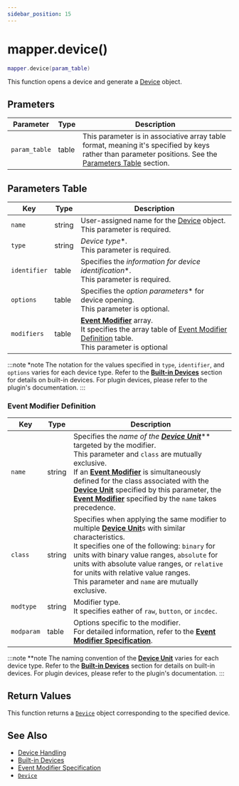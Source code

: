 ```yaml
---
sidebar_position: 15
---
```


# mapper.device()
```lua
mapper.device(param_table)
```
This function opens a device and generate a [Device](/libs/mapper/Device) object.


## Prameters
|Parameter|Type|Description|
|-|-|-|
|`param_table`|table|This parameter is in associative array table format, meaning it's specified by keys rather than parameter positions. See the [Parameters Table](#parameters-table) section.|


## Parameters Table
|Key|Type|Description|
|-|-|-|
|`name`|string|User-assigned name for the [Device](/libs/mapper/Device) object.<br/>This parameter is required.
|`type`|string|*Device type**.<br/>This parameter is required.
|`identifier`|table|Specifies the *information for device identification**.<br/>This parameter is required.
|`options`|table|Specifies the *option parameters** for device opening.<br/>This parameter is optional.
|`modifiers`|table|[**Event Modifier**](/guide/device/#event-modifier) array.<br/>It specifies the array table of [Event Modifier Definition](#event-modifier-definition) table.<br/>This parameter is optional

:::note *note
The notation for the values specified in `type`, `identifier`, and `options` varies for each device type.
Refer to the [**Built-in Devices**](/category/built-in-devices) section for details on built-in devices.
For plugin devices, please refer to the plugin's documentation.
:::

### Event Modifier Definition
|Key|Type|Description|
|---|----|-----------|
|`name`|string|Specifies the *name of the [**Device Unit**](/guide/device#device-unit)*** targeted by the modifier.<br/>This parameter and `class` are mutually exclusive.<br/>If an [**Event Modifier**](/guide/device/#event-modifier) is simultaneously defined for the class associated with the [**Device Unit**](/guide/device#device-unit) specified by this parameter, the [**Event Modifier**](/guide/device/#event-modifier) specified by the `name` takes precedence.
|`class`|string|Specifies when applying the same modifier to multiple [**Device Unit**](/guide/device#device-unit)s with similar characteristics.<br/>It specifies one of the following: `binary` for units with binary value ranges, `absolute` for units with absolute value ranges, or `relative` for units with relative value ranges.<br/>This parameter and `name` are mutually exclusive.
|`modtype`|string|Modifier type.<br/>It specifies eather of `raw`, `button`, or `incdec`.
|`modparam`|table|Options specific to the modifier.<br/>For detailed information, refer to the [**Event Modifier Specification**](/guide/device/modifier).

:::note **note
The naming convention of the [**Device Unit**](/guide/device#device-unit) varies for each device type.
Refer to the [**Built-in Devices**](/category/built-in-devices) section for details on built-in devices.
For plugin devices, please refer to the plugin's documentation.
:::

## Return Values
This function returns a [`Device`](/libs/mapper/Device) object corresponding to the specified device.

## See Also
- [Device Handling](/guide/device/)
- [Built-in Devices](/category/built-in-devices)
- [Event Modifier Specification](/guide/device/modifier)
- [`Device`](/libs/mapper/Device)
